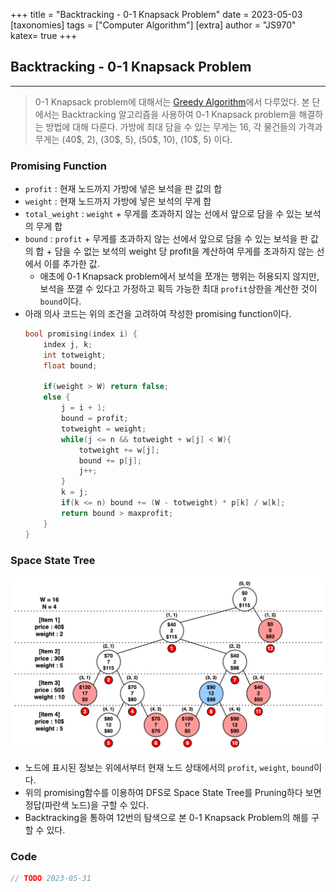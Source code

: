 +++
title = "Backtracking - 0-1 Knapsack Problem"
date = 2023-05-03
[taxonomies]
tags = ["Computer Algorithm"]
[extra]
author = "JS970"
katex= true
+++
## Backtracking - 0-1 Knapsack Problem
---
> 0-1 Knapsack problem에 대해서는 [Greedy Algorithm](https://js970.github.io/greedy-algorithm/)에서 다루었다. 본 단에서는  Backtracking 알고리즘을 사용하여 0-1 Knapsack problem을 해결하는 방법에 대해 다룬다. 가방에 최대 담을 수 있는 무게는 16, 각 물건들의 가격과 무게는 (40\$, 2), (30\$, 5), (50\$, 10), (10\$, 5) 이다.

### Promising Function
- `profit` : 현재 노드까지 가방에 넣은 보석을 판 값의 합
- `weight` : 현재 노드까지 가방에 넣은 보석의 무게 합
- `total_weight` : `weight` + 무게를 초과하지 않는 선에서 앞으로 담을 수 있는 보석의 무게 합
- `bound` : `profit` + 무게를 초과하지 않는 선에서 앞으로 담을 수 있는 보석을 판 값의 합 + 담을 수 없는 보석의 weight 당 profit을 계산하여 무게를 초과하지 않는 선에서 이를 추가한 값.
	- 애초에 0-1 Knapsack problem에서 보석을 쪼개는 행위는 허용되지 않지만, 보석을 쪼갤 수 있다고 가정하고 획득 가능한 최대 `profit`상한을 계산한 것이 `bound`이다.
- 아래 의사 코드는 위의 조건을 고려하여 작성한 promising function이다.
	```C++
	bool promising(index i) {
		index j, k;
		int totweight;
		float bound;

		if(weight > W) return false;
		else {
			j = i + 1;
			bound = profit;
			totweight = weight;
			while(j <= n && totweight + w[j] < W){
				totweight += w[j];
				bound += p[j];
				j++;
			}
			k = j;
			if(k <= n) bound += (W - totweight) * p[k] / w[k];
			return bound > maxprofit;
		}
	}
	```

### Space State Tree
![0-1 Knapsack Backtracking](/image/Algorithm/knapsackBacktracking.png)
- 노드에 표시된 정보는 위에서부터 현재 노드 상태에서의 `profit`, `weight`, `bound`이다.
- 위의 promising함수를 이용하여 DFS로 Space State Tree를 Pruning하다 보면 정답(파란색 노드)을 구할 수 있다.
- Backtracking을 통하여 12번의 탐색으로 본 0-1 Knapsack Problem의 해를 구할 수 있다.

### Code
```C++
// TODO 2023-05-31
```